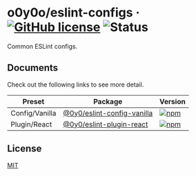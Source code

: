 # o0y0o/eslint-configs · [![GitHub license](https://img.shields.io/badge/license-MIT-blue.svg)](https://github.com/o0y0o/eslint-configs/blob/master/LICENSE) ![Status](https://github.com/o0y0o/eslint-configs/workflows/Package/badge.svg)

Common ESLint configs.

## Documents

Check out the following links to see more detail.

| Preset  | Package | Version |
| ------- | ------- | ------- |
| Config/Vanilla | [@0y0/eslint-config-vanilla](https://github.com/o0y0o/eslint-configs/tree/master/packages/config-vanilla) | [![npm](https://img.shields.io/npm/v/@0y0/eslint-config-vanilla.svg)](https://www.npmjs.com/package/@0y0/eslint-config-vanilla) |
| Plugin/React | [@0y0/eslint-plugin-react](https://github.com/o0y0o/eslint-configs/tree/master/packages/plugin-react) | [![npm](https://img.shields.io/npm/v/@0y0/eslint-plugin-react.svg)](https://www.npmjs.com/package/@0y0/eslint-plugin-react) |

## License

[MIT](https://github.com/o0y0o/eslint-configs/blob/master/LICENSE)
